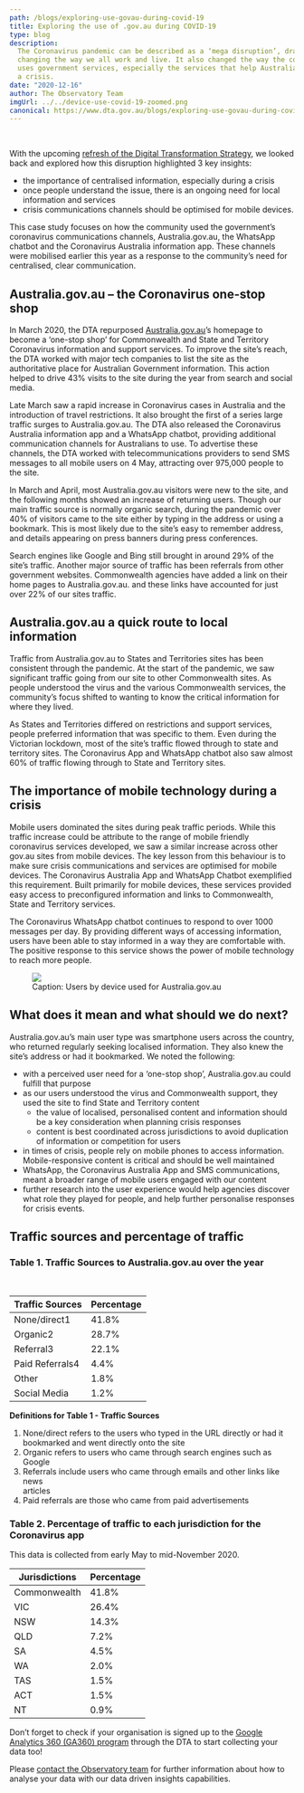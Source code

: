 ```yaml
---
path: /blogs/exploring-use-govau-during-covid-19
title: Exploring the use of .gov.au during COVID-19
type: blog
description:
  The Coronavirus pandemic can be described as a ‘mega disruption’, dramatically
  changing the way we all work and live. It also changed the way the community
  uses government services, especially the services that help Australians during
  a crisis.
date: "2020-12-16"
author: The Observatory Team
imgUrl: ../../device-use-covid-19-zoomed.png
canonical: https://www.dta.gov.au/blogs/exploring-use-govau-during-covid-19
---
```


<br />

With the upcoming
[refresh of the Digital Transformation Strategy](https://www.dta.gov.au/digital-transformation-strategy/digital-transformation-strategy-refresh),
we looked back and explored how this disruption highlighted 3 key insights:

<p></p>
<div class="max-42">
<ul>
<li> the importance of centralised information, especially during a crisis</li>
<li>once people understand the issue, there is an ongoing need for local
  information and services</li>
<li>crisis communications channels should be optimised for mobile devices.</li>
</ul>
</div>

This case study focuses on how the community used the government’s coronavirus
communications channels, Australia.gov.au, the WhatsApp chatbot and the
Coronavirus Australia information app. These channels were mobilised earlier
this year as a response to the community’s need for centralised, clear
communication.

## Australia.gov.au – the Coronavirus one-stop shop

In March 2020, the DTA repurposed
[Australia.gov.au](https://australia.gov.au/)’s homepage to become a ‘one-stop
shop’ for Commonwealth and State and Territory Coronavirus information and
support services. To improve the site’s reach, the DTA worked with major tech
companies to list the site as the authoritative place for Australian Government
information. This action helped to drive 43% visits to the site during the year
from search and social media.

Late March saw a rapid increase in Coronavirus cases in Australia and the
introduction of travel restrictions. It also brought the first of a series large
traffic surges to Australia.gov.au. The DTA also released the Coronavirus
Australia information app and a WhatsApp chatbot, providing additional
communication channels for Australians to use. To advertise these channels, the
DTA worked with telecommunications providers to send SMS messages to all mobile
users on 4 May, attracting over 975,000 people to the site.

In March and April, most Australia.gov.au visitors were new to the site, and the
following months showed an increase of returning users. Though our main traffic
source is normally organic search, during the pandemic over 40% of visitors came
to the site either by typing in the address or using a bookmark. This is most
likely due to the site’s easy to remember address, and details appearing on
press banners during press conferences.

Search engines like Google and Bing still brought in around 29% of the site’s
traffic. Another major source of traffic has been referrals from other
government websites. Commonwealth agencies have added a link on their home pages
to Australia.gov.au. and these links have accounted for just over 22% of our
sites traffic.

## Australia.gov.au a quick route to local information

Traffic from Australia.gov.au to States and Territories sites has been
consistent through the pandemic. At the start of the pandemic, we saw
significant traffic going from our site to other Commonwealth sites. As people
understood the virus and the various Commonwealth services, the community’s
focus shifted to wanting to know the critical information for where they lived.

As States and Territories differed on restrictions and support services, people
preferred information that was specific to them. Even during the Victorian
lockdown, most of the site’s traffic flowed through to state and territory
sites. The Coronavirus App and WhatsApp chatbot also saw almost 60% of traffic
flowing through to State and Territory sites.

## The importance of mobile technology during a crisis

Mobile users dominated the sites during peak traffic periods. While this traffic
increase could be attribute to the range of mobile friendly coronavirus services
developed, we saw a similar increase across other gov.au sites from mobile
devices. The key lesson from this behaviour is to make sure crisis
communications and services are optimised for mobile devices. The Coronavirus
Australia App and WhatsApp Chatbot exemplified this requirement. Built primarily
for mobile devices, these services provided easy access to preconfigured
information and links to Commonwealth, State and Territory services.

The Coronavirus WhatsApp chatbot continues to respond to over 1000 messages per
day. By providing different ways of accessing information, users have been able
to stay informed in a way they are comfortable with. The positive response to
this service shows the power of mobile technology to reach more people.

<figure>
<img class="au-responsive-media img-shadow" src="../../device-use-covid-19.png"/>
<figcaption class="max-42">Caption: Users by device used for Australia.gov.au</figcaption>
</figure>

## What does it mean and what should we do next?

Australia.gov.au’s main user type was smartphone users across the country, who
returned regularly seeking localised information. They also knew the site’s
address or had it bookmarked. We noted the following:

<p></p>
<div class="max-42">
  <ul>
    <li>with a perceived user need for a ‘one-stop shop’, Australia.gov.au could
  fulfill that purpose</li>
    <li>as our users understood the virus and Commonwealth support, they used the site
  to find State and Territory content
      <ul>
        <li>the value of localised, personalised content and information should be a key
      consideration when planning crisis responses</li>
        <li>content is best coordinated across jurisdictions to avoid duplication of
      information or competition for users</li>
      </ul>
    </li>
    <li>in times of crisis, people rely on mobile phones to access information.
    Mobile-responsive content is critical and should be well maintained</li>
    <li>WhatsApp, the Coronavirus Australia App and SMS communications, meant a
    broader range of mobile users engaged with our content</li>
    <li>further research into the user experience would help agencies discover what
    role they played for people, and help further personalise responses for crisis
    events.</li>
  </ul>
</div>

## Traffic sources and percentage of traffic

### Table 1. Traffic Sources to Australia.gov.au over the year

<br />

<div class="max-42">

<table class="au-table">
    <thead class="au-table__head">
        <tr class="au-table__row">
            <th scope="col" class="au-table__header">Traffic Sources</th>
            <th scope="col" class="au-table__header au-table__header--numeric">Percentage</th>
        </tr>
    </thead>
    <tbody class="au-table__body">
        <tr class="au-table__row">
            <td class="au-table__cell">None/direct1</td>
            <td class="au-table__cell au-table__cell--numeric">41.8%</td>
        </tr>
        <tr class="au-table__row">
            <td class="au-table__cell">Organic2</td>
            <td class="au-table__cell au-table__cell--numeric">28.7%</td>
        </tr>
        <tr class="au-table__row">
            <td class="au-table__cell">Referral3</td>
            <td class="au-table__cell au-table__cell--numeric">22.1%</td>
        </tr>
        <tr class="au-table__row">
            <td class="au-table__cell">Paid Referrals4</td>
            <td class="au-table__cell au-table__cell--numeric">4.4%</td>
        </tr>
        <tr class="au-table__row">
            <td class="au-table__cell">Other</td>
            <td class="au-table__cell au-table__cell--numeric">1.8%</td>
        </tr>
        <tr class="au-table__row">
            <td class="au-table__cell">Social Media</td>
            <td class="au-table__cell au-table__cell--numeric">1.2%</td>
        </tr>
    </tbody>
</table>
</div>

**Definitions for Table 1 - Traffic Sources**

<p></p>
<div class="max-42">
  <ol>
    <li>None/direct refers to the users who typed in the URL directly or had it
    bookmarked and went directly onto the site</li>
    <li>Organic refers to users who came through search engines such as Google</li>
    <li>Referrals include users who came through emails and other links like news</li>
      articles
    <li>Paid referrals are those who came from paid advertisements</li>
  </ol>
</div>

### Table 2. Percentage of traffic to each jurisdiction for the Coronavirus app

This data is collected from early May to mid-November 2020.

<p></p>
<div class="max-42">
<table class="au-table">
    <thead class="au-table__head">
        <tr class="au-table__row">
            <th scope="col" class="au-table__header">Jurisdictions</th>
            <th scope="col" class="au-table__header au-table__header--numeric">Percentage</th>
        </tr>
    </thead>
    <tbody class="au-table__body">
        <tr class="au-table__row">
            <td class="au-table__cell">Commonwealth</td>
            <td class="au-table__cell au-table__cell--numeric">41.8%</td>
        </tr>
        <tr class="au-table__row">
            <td class="au-table__cell">VIC</td>
            <td class="au-table__cell au-table__cell--numeric">26.4%</td>
        </tr>
        <tr class="au-table__row">
            <td class="au-table__cell">NSW</td>
            <td class="au-table__cell au-table__cell--numeric">14.3%</td>
        </tr>
        <tr class="au-table__row">
            <td class="au-table__cell">QLD</td>
            <td class="au-table__cell au-table__cell--numeric">7.2%</td>
        </tr>
        <tr class="au-table__row">
            <td class="au-table__cell">SA</td>
            <td class="au-table__cell au-table__cell--numeric">4.5%</td>
        </tr>
        <tr class="au-table__row">
            <td class="au-table__cell">WA</td>
            <td class="au-table__cell au-table__cell--numeric">2.0%</td>
        </tr>
        <tr class="au-table__row">
            <td class="au-table__cell">TAS</td>
            <td class="au-table__cell au-table__cell--numeric">1.5%</td>
        </tr>
        <tr class="au-table__row">
            <td class="au-table__cell">ACT</td>
            <td class="au-table__cell au-table__cell--numeric">1.5%</td>
        </tr>
        <tr class="au-table__row">
            <td class="au-table__cell">NT</td>
            <td class="au-table__cell au-table__cell--numeric">0.9%</td>
        </tr>
    </tbody>
</table>
</div>

Don’t forget to check if your organisation is signed up to the
[Google Analytics 360 (GA360) program](https://www.dta.gov.au/our-projects/google-analytics-government)
through the DTA to start collecting your data too!

<section class="au-callout max-42">
<p>Please <a href="mailto:observatory@dta.gov.au">contact the Observatory team</a> for further information about how to analyse your data with our data driven insights capabilities.</p>
</section>
